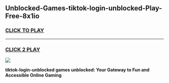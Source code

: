 
## Unblocked-Games-tiktok-login-unblocked-Play-Free-8x1io
<h3>
<a href="https://premium76.site?title=tiktok-login-unblocked&ref=20M">CLICK TO PLAY</a></h3>
<hr>

<h3>
<a href="https://premium76.site?title=tiktok-login-unblocked&ref=20M">CLICK 2 PLAY</a>
  
</h3>

<a href="https://premium76.site?title=tiktok-login-unblocked&ref=19M"><img src="https://clearcache.store/games.png"></a>


**tiktok-login-unblocked games unblocked: Your Gateway to Fun and Accessible Online Gaming**
